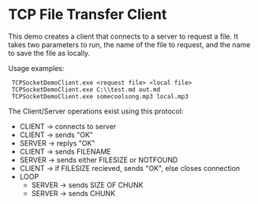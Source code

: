 # TCP File Transfer Client

This demo creates a client that connects to a server to request a file. It takes two parameters to run,
the name of the file to request, and the name to save the file as locally.

Usage examples:

```
 TCPSocketDemoClient.exe <request file> <local file>
 TCPSocketDemoClient.exe C:\\test.md out.md
 TCPSocketDemoClient.exe somecoolsong.mp3 local.mp3
```

The Client/Server operations exist using this protocol:


* CLIENT -> connects to server
* CLIENT -> sends "OK"
* SERVER -> replys "OK"
* CLIENT -> sends FILENAME
* SERVER -> sends either FILESIZE or NOTFOUND
* CLIENT -> if FILESIZE recieved, sends "OK", else closes connection
* LOOP
  * SERVER -> sends SIZE OF CHUNK
  * SERVER -> sends CHUNK
